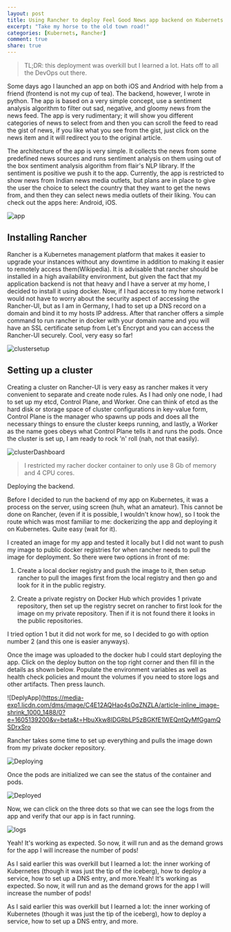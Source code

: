 ```yaml
---
layout: post
title: Using Rancher to deploy Feel Good News app backend on Kubernets
excerpt: "Take my horse to the old town road!"
categories: [Kubernets, Rancher]
comment: true
share: true
---
```


> TL;DR: this deployment was overkill but I learned a lot. Hats off to all the DevOps out there.

Some days ago I launched an app on both iOS and Andriod with help from a friend (frontend is not my cup of tea). The backend, however, I wrote in python. The app is based on a very simple concept, use a sentiment analysis algorithm to filter out sad, negative, and gloomy news from the news feed. The app is very rudimentary; it will show you different categories of news to select from and then you can scroll the feed to read the gist of news, if you like what you see from the gist, just click on the news item and it will redirect you to the original article.

The architecture of the app is very simple. It collects the news from some predefined news sources and runs sentiment analysis on them using out of the box sentiment analysis algorithm from flair's NLP library. If the sentiment is positive we push it to the app. Currently, the app is restricted to show news from Indian news media outlets, but plans are in place to give the user the choice to select the country that they want to get the news from, and then they can select news media outlets of their liking. You can check out the apps here: Android, iOS.

![app](https://media-exp1.licdn.com/dms/image/C4E12AQE9UsI8G3EGPA/article-inline_image-shrink_1500_2232/0?e=1605139200&v=beta&t=QL80BNZaV6GV88HHYXVNf4EdoNOLV1I_wPlv8hLaq48)


## Installing Rancher

Rancher is a Kubernetes management platform that makes it easier to upgrade your instances without any downtime in addition to making it easier to remotely access them(Wikipedia). It is advisable that rancher should be installed in a high availability environment, but given the fact that my application backend is not that heavy and I have a server at my home, I decided to install it using docker. Now, if I had access to my home network I would not have to worry about the security aspect of accessing the Rancher-UI, but as I am in Germany, I had to set up a DNS record on a domain and bind it to my hosts IP address. After that rancher offers a simple command to run rancher in docker with your domain name and you will have an SSL certificate setup from Let's Encrypt and you can access the Rancher-UI securely. Cool, very easy so far!

![clustersetup](https://media-exp1.licdn.com/dms/image/C4E12AQHKalxZ0fhhqA/article-inline_image-shrink_1500_2232/0?e=1605139200&v=beta&t=z-XYooYxIdiAUmwaMriZBESsEmYf11b5y_VRU3JQbzw)


## Setting up a cluster

Creating a cluster on Rancher-UI is very easy as rancher makes it very convenient to separate and create node rules. As I had only one node, I had to set up my etcd, Control Plane, and Worker. One can think of etcd  as the hard disk or storage space of cluster configurations in key-value form, Control Plane is the manager who spawns up pods and does all the necessary things to ensure the cluster keeps running, and lastly, a Worker as the name goes obeys what Control Plane tells it and runs the pods. Once the cluster is set up, I am ready to rock 'n' roll (nah, not that easily).

![clusterDashboard](https://media-exp1.licdn.com/dms/image/C4E12AQFGtWx455_dgQ/article-inline_image-shrink_1500_2232/0?e=1605139200&v=beta&t=L8BJlU722EbV5URpwq6WseZ0N6lYHD3Qj63Xu7z8F_s)


> I restricted my racher docker container to only use 8 Gb of memory and 4 CPU cores.

Deploying the backend.

Before I decided to run the backend of my app on Kubernetes, it was a process on the server, using screen (huh, what an amateur). This cannot be done on Rancher, (even if it is possible, I wouldn't know how), so I took the route which was most familiar to me: dockerizing the app and deploying it on Kubernetes. Quite easy (wait for it).

I created an image for my app and tested it locally but I did not want to push my image to public docker registries for when rancher needs to pull the image for deployment. So there were two options in front of me:


1. Create a local docker registry and push the image to it, then setup rancher to pull the images first from the local registry and then go and look for it in the public registry.

2. Create a private registry on Docker Hub which provides 1 private repository, then set up the registry secret on rancher to first look for the image on my private repository. Then if it is not found there it looks in the public repositories.

I tried option 1 but it did not work for me, so I decided to go with option number 2 (and this one is easier anyways).

Once the image was uploaded to the docker hub I could start deploying the app. Click on the deploy button on the top right corner and then fill in the details as shown below. Populate the environment variables as well as health check policies and mount the volumes if you need to store logs and other artifacts. Then press launch.

![DeplyApp](https://media-exp1.licdn.com/dms/image/C4E12AQHao4sOqZNZLA/article-inline_image-shrink_1000_1488/0?e=1605139200&v=beta&t=HbuXkw8IDGRbLP5zBGKfE1WEQntQyMfGgamQSDrxSro

Rancher takes some time to set up everything and pulls the image down from my private docker repository.

![Deploying](https://media-exp1.licdn.com/dms/image/C4E12AQGF4NAH8Us3MA/article-inline_image-shrink_1000_1488/0?e=1605139200&v=beta&t=pEQwAiQZu11BVu54vKsReVEG59Axzt9S1TgHKL9LfOI)


Once the pods are initialized we can see the status of the container and pods.

![Deployed](https://media-exp1.licdn.com/dms/image/C4E12AQHaqFLvri7B8w/article-inline_image-shrink_1000_1488/0?e=1605139200&v=beta&t=GXDRsWxH8C_SGPAoKTbWjmi6yNbaJq_Qx8R4HUigihw)

Now, we can click on the three dots so that we can see the logs from the app and verify that our app is in fact running.

![logs](https://media-exp1.licdn.com/dms/image/C4E12AQFQJJsf5k9kYQ/article-inline_image-shrink_1500_2232/0?e=1605139200&v=beta&t=QOZZ1flUJGROyrU4nWsnXm3Md797uuyg6utTi3iTJO0)

Yeah! It's working as expected. So now, it will run and as the demand grows for the app I will increase the number of pods!

As I said earlier this was overkill but I learned a lot: the inner working of Kubernetes (though it was just the tip of the iceberg), how to deploy a service, how to set up a DNS entry, and more.Yeah! It's working as expected. So now, it will run and as the demand grows for the app I will increase the number of pods!

As I said earlier this was overkill but I learned a lot: the inner working of Kubernetes (though it was just the tip of the iceberg), how to deploy a service, how to set up a DNS entry, and more.